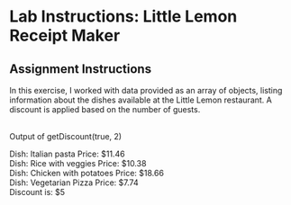 # Lab Instructions: Little Lemon Receipt Maker
 

## Assignment Instructions

In this exercise, I worked with data provided as an array of objects, listing information about the dishes available at the Little Lemon restaurant. A discount is applied based on the number of guests.
<br><br>

Output of getDiscount(true, 2)

Dish: Italian pasta Price: $11.46 <br>
Dish: Rice with veggies Price: $10.38 <br>
Dish: Chicken with potatoes Price: $18.66 <br>
Dish: Vegetarian Pizza Price: $7.74 <br>
Discount is: $5 <br>
